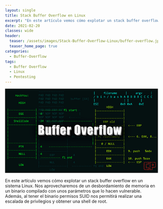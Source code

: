```yaml
---
layout: single
title: Stack Buffer Overflow en Linux
excerpt: "En este artículo vemos cómo explotar un stack buffer overflow en un sistema Linux. Nos aprovecharemos de un desbordamiento de memoria en un binario compilado con unos parámetros que lo hacen vulnerable. Además, al tener el binario permisos SUID nos permitirá realizar una escalada de privilegios y obtener una shell de root."
date: 2021-02-20
classes: wide
header:
  teaser: /assets/images/Stack-Buffer-Overflow-Linux/buffer-overflow.jpg
  teaser_home_page: true
categories:
  - Buffer-Overflow
tags:
  - Buffer Overflow
  - Linux
  - Pentesting
---
```


![](/assets/images/Stack-Buffer-Overflow-Linux/buffer-overflow.jpg)

En este artículo vemos cómo explotar un stack buffer overflow en un sistema Linux. Nos aprovecharemos de un desbordamiento de memoria en un binario compilado con unos parámetros que lo hacen vulnerable. Además, al tener el binario permisos SUID nos permitirá realizar una escalada de privilegios y obtener una shell de root.

